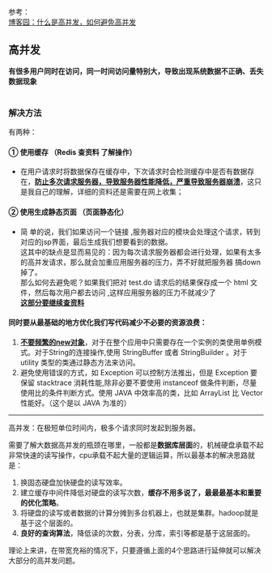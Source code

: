 参考：<br>
[博客园：什么是高并发，如何避免高并发](https://www.cnblogs.com/lezai/p/4932396.html)
## 高并发
**有很多用户同时在访问，同一时间访问量特别大，导致出现系统数据不正确、丢失数据现象**
<br>
<br>
### 解决方法
有两种：
#### ① 使用缓存 （Redis 查资料 了解操作）
  * 在用户请求时将数据保存在缓存中，下次请求时会检测缓存中是否有数据存在，<u>**防止多次请求服务器，导致服务器性能降低，严重导致服务器崩溃**</u>，这只是我自己的理解，详细的资料还是需要在网上收集；
#### ② 使用生成静态页面 （页面静态化）
  * 简 单的说，我们如果访问一个链接 ,服务器对应的模块会处理这个请求，转到对应的jsp界面，最后生成我们想要看到的数据。<br>这其中的缺点是显而易见的：因为每次请求服务器都会进行处理，如果有太多的高并发请求，那么就会加重应用服务器的压力，弄不好就把服务器 搞down 掉了。<br>那么如何去避免呢？如果我们把对 test.do 请求后的结果保存成一个 html 文件，然后每次用户都去访问 ,这样应用服务器的压力不就减少了<br>
  <u>**这部分要继续查资料**</u>

#### 同时要从最基础的地方优化我们写代码减少不必要的资源浪费：

1. <u>**不要频繁的new对象**</u>，对于在整个应用中只需要存在一个实例的类使用单例模式。对于String的连接操作,使用 StringBuffer 或者 StringBuilder 。对于 utility 类型的类通过静态方法来访问。
2. 避免使用错误的方式，如 Exception 可以控制方法推出，但是 Exception 要保留 stacktrace 消耗性能,除非必要不要使用 instanceof 做条件判断，尽量使用比的条件判断方式。使用 JAVA 中效率高的类，比如 ArrayList 比 Vector 性能好。（这个是以 JAVA 为准的）

---
高并发：在极短单位时间内，极多个请求同时发起到服务器。

需要了解大数据高并发的瓶颈在哪里，一般都是**数据库层面**的，机械硬盘承载不起非常快速的读写操作，cpu承载不起大量的逻辑运算，所以最基本的解决思路就是：

1. 换固态硬盘加快硬盘的读写效率。
2. 建立缓存中间件降低对硬盘的读写次数，**缓存不用多说了，最最最基本和重要的优化策略**。
3. 将硬盘的读写或者数据的计算分摊到多台机器上，也就是集群。hadoop就是基于这个层面的。
4. **良好的查询算法**，降低读的次数，分表，分库，索引等都是基于这层面的。

理论上来讲，在带宽充裕的情况下，只要遵循上面的4个思路进行延伸就可以解决大部分的高并发问题。